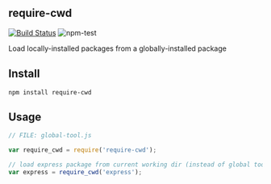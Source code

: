 ## require-cwd

[![Build Status](https://travis-ci.org/damphat/require-cwd.png?branch=master)](https://travis-ci.org/damphat/require-cwd)
![npm-test](https://github.com/damphat/require-cwd/workflows/npm-test/badge.svg)

Load locally-installed packages from a globally-installed package

## Install
```
npm install require-cwd
```

## Usage
```js
// FILE: global-tool.js

var require_cwd = require('require-cwd');

// load express package from current working dir (instead of global tool 's dir)
var express = require_cwd('express');

```
